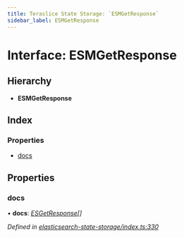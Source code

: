 ```yaml
---
title: Teraslice State Storage: `ESMGetResponse`
sidebar_label: ESMGetResponse
---
```


# Interface: ESMGetResponse

## Hierarchy

* **ESMGetResponse**

## Index

### Properties

* [docs](esmgetresponse.md#docs)

## Properties

###  docs

• **docs**: *[ESGetResponse](esgetresponse.md)[]*

*Defined in [elasticsearch-state-storage/index.ts:330](https://github.com/terascope/teraslice/blob/0ae31df4/packages/teraslice-state-storage/src/elasticsearch-state-storage/index.ts#L330)*
